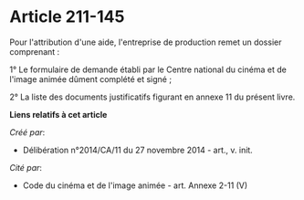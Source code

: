 # Article 211-145

Pour l'attribution d'une aide, l'entreprise de production remet un dossier comprenant : 

1° Le formulaire de demande établi par le Centre national du cinéma et de l'image animée dûment complété et signé ; 

2° La liste des documents justificatifs figurant en annexe 11 du présent livre.

**Liens relatifs à cet article**

_Créé par_:

  - Délibération n°2014/CA/11 du 27 novembre 2014 - art., v. init.

_Cité par_:

  - Code du cinéma et de l'image animée - art. Annexe 2-11 (V)
